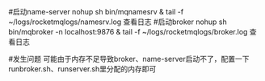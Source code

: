 #启动name-server
nohup sh bin/mqnamesrv &
tail -f ~/logs/rocketmqlogs/namesrv.log 查看日志
#启动broker
nohup sh bin/mqbroker -n localhost:9876 &
tail -f ~/logs/rocketmqlogs/broker.log  查看日志

#发生问题
可能由于内存不足导致broker、name-server启动不了，配置一下runbroker.sh、runserver.sh里分配的内存即可